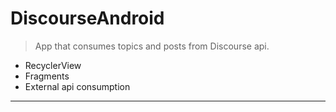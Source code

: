 # DiscourseAndroid

> App that consumes topics and posts from Discourse api.

- RecyclerView
- Fragments
- External api consumption

-------
